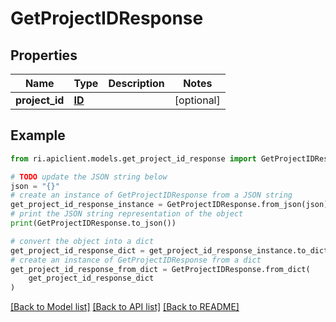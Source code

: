 # GetProjectIDResponse


## Properties

Name | Type | Description | Notes
------------ | ------------- | ------------- | -------------
**project_id** | [**ID**](ID.md) |  | [optional] 

## Example

```python
from ri.apiclient.models.get_project_id_response import GetProjectIDResponse

# TODO update the JSON string below
json = "{}"
# create an instance of GetProjectIDResponse from a JSON string
get_project_id_response_instance = GetProjectIDResponse.from_json(json)
# print the JSON string representation of the object
print(GetProjectIDResponse.to_json())

# convert the object into a dict
get_project_id_response_dict = get_project_id_response_instance.to_dict()
# create an instance of GetProjectIDResponse from a dict
get_project_id_response_from_dict = GetProjectIDResponse.from_dict(
    get_project_id_response_dict
)
```
[[Back to Model list]](../README.md#documentation-for-models) [[Back to API list]](../README.md#documentation-for-api-endpoints) [[Back to README]](../README.md)

